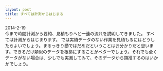 ```yaml
---
layout: post
title: すべては計測からはじまる
---
```


2014-2-19  
今まで時間計測から要約、見積もりへと一連の流れを説明してきました。 
すべては計測からはじまります。 
では実績データのない作業を見積もるにはどうしたらよいでしょう。まるっきり勘ではだめだということはお分かりだと思います。できるだけ類似のデータを根拠にすることがベターでしょう。それでも全くデータがない場合は、少しでも実測してみて、そのデータから類推するのはいかかでしょう。
